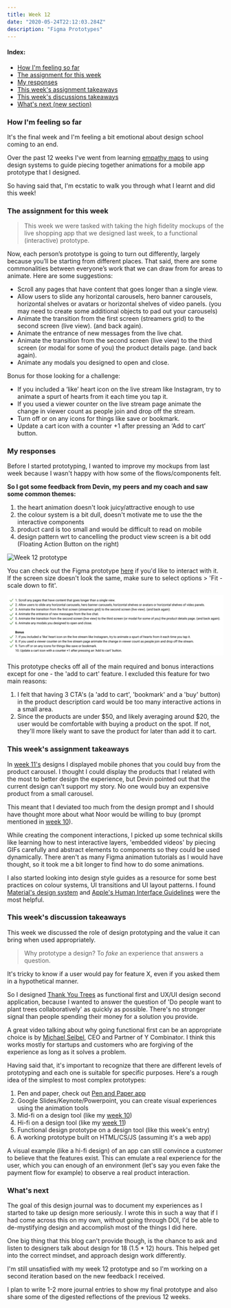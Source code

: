 ```yaml
---
title: Week 12
date: "2020-05-24T22:12:03.284Z"
description: "Figma Prototypes"
---
```


#### Index:

- [How I'm feeling so far](#howAmIfeeling)
- [The assignment for this week](#assignment)
- [My responses](#responses)
- [This week's assignment takeaways](#assignmentTakeaways)
- [This week's discussions takeaways](#discussionTakeaways)
- [What's next (new section)](#next)

### <a name="howAmIfeeling"></a> How I'm feeling so far
It's the final week and I'm feeling a bit emotional about design school coming to an end. 

Over the past 12 weeks I've went from learning [empathy maps](/week-4) to using design systems to guide piecing together animations for a mobile app prototype that I designed. 

So having said that, I'm ecstatic to walk you through what I learnt and did this week!

### <a name="assignment"></a> The assignment for this week
> This week we were tasked with taking the high fidelity mockups of the live shopping app that we designed last week, to a functional (interactive) prototype.

Now, each person’s prototype is going to turn out differently, largely because you’ll be starting from different places. That said, there are some commonalities between everyone’s work that we can draw from for areas to animate. Here are some suggestions:
- Scroll any pages that have content that goes longer than a single view.
- Allow users to slide any horizontal carousels, hero banner carousels, horizontal shelves or avatars or horizontal shelves of video panels. (you may need to create some additional objects to pad out your carousels)
- Animate the transition from the first screen (streamers grid) to the second screen (live view). (and back again).
- Animate the entrance of new messages from the live chat.
- Animate the transition from the second screen (live view) to the third screen (or modal for some of you) the product details page. (and back again).
- Animate any modals you designed to open and close. 

Bonus for those looking for a challenge:
- If you included a ‘like’ heart icon on the live stream like Instagram, try to animate a spurt of hearts from it each time you tap it.
- If you used a viewer counter on the live stream page animate the change in viewer count as people join and drop off the stream.
- Turn off or on any icons for things like save or bookmark.
- Update a cart icon with a counter +1 after pressing an ‘Add to cart’ button.

### <a name="responses"></a> My responses
Before I started prototyping, I wanted to improve my mockups from last week because I wasn't happy with how some of the flows/components felt. 

**So I got some feedback from Devin, my peers and my coach and saw some common themes:**
1. the heart animation doesn't look juicy/attractive enough to use
2. the colour system is a bit dull, doesn't motivate me to use the the interactive components
3. product card is too small and would be difficult to read on mobile
4. design pattern wrt to cancelling the product view screen is a bit odd (Floating Action Button on the right)

![Week 12 prototype](./week12_prototype.gif)

You can check out the Figma prototype [here](https://www.figma.com/proto/QjffU1w5lgBGZMyroEVKhr/Shopping-App?node-id=334%3A2&scaling=scale-down) if you'd like to interact with it. If the screen size doesn't look the same, make sure to select options > 'Fit - scale down to fit'.

![Checklist](./checklist.png)

This prototype checks off all of the main required and bonus interactions except for one - the 'add to cart' feature. I excluded this feature for two main reasons: 
1. I felt that having 3 CTA's (a 'add to cart', 'bookmark' and a 'buy' button) in the product description card would be too many interactive actions in a small area.
2. Since the products are under $50, and likely averaging around $20, the user would be comfortable with buying a product on the spot. If not, they'll more likely want to save the product for later than add it to cart.

### <a name="assignmentTakeaways"></a> This week's assignment takeaways

In [week 11's](/week-11) designs I displayed mobile phones that you could buy from the product carousel. I thought I could display the products that I related with the most to better design the experience, but Devin pointed out that the current design can't support my story. No one would buy an expensive product from a small carousel. 

This meant that I deviated too much from the design prompt and I should have thought more about what Noor would be willing to buy (prompt mentioned in [week 10](/week-10)).

While creating the component interactions, I picked up some technical skills like learning how to nest interactive layers, 'embedded videos' by piecing GIFs carefully and abstract elements to components so they could be used dynamically. There aren't as many Figma animation tutorials as I would have thought, so it took me a bit longer to find how to do some animations.

I also started looking into design style guides as a resource for some best practices on colour systems, UI transitions and UI layout patterns. I found [Material's design system](http://material.io/design/) and 
[Apple's Human Interface Guidelines](https://developer.apple.com/design/human-interface-guidelines/ios/overview/themes/) were the most helpful.

### <a name="discussionTakeaways"></a> This week's discussion takeaways

This week we discussed the role of design prototyping and the value it can bring when used appropriately. 

> Why prototype a design? To *fake* an experience that answers a question. 

It's tricky to know if a user would pay for feature X, even if you asked them in a hypothetical manner. 

So I designed [Thank You Trees](https://thankyoutrees.io) as functional first and UX/UI design second application, because I wanted to answer the question of 'Do people want to plant trees collaboratively' as quickly as possible. There's no stronger signal than people spending their money for a solution you provide. 

A great video talking about why going functional first can be an appropriate choice is by [Michael Seibel](https://www.youtube.com/watch?v=1hHMwLxN6EM), CEO and Partner of Y Combinator. I think this works mostly for startups and customers who are forgiving of the experience as long as it solves a problem.

Having said that, it's important to recognize that there are different levels of prototyping and each one is suitable for specific purposes. Here's a rough idea of the simplest to most complex prototypes: 
1. Pen and paper, check out [Pen and Paper app](https://marvelapp.com/pop/)
2. Google Slides/Keynote/Powerpoint, you can create visual experiences using the animation tools
3. Mid-fi on a design tool (like my [week 10](/week-10))
4. Hi-fi on a design tool (like my [week 11](/week-11))
5. Functional design prototype on a design tool (like this week's entry)
6. A working prototype built on HTML/CS/JS (assuming it's a web app)

A visual example (like a hi-fi design) of an app can still convince a customer to believe that the features exist. This can emulate a real experience for the user, which you can enough of an environment (let's say you even fake the payment flow for example) to observe a real product interaction.

### <a name="next"></a> What's next
The goal of this design journal was to document my experiences as I started to take up design more seriously. I wrote this in such a way that if I had come across this on my own, without going through DOI, I'd be able to de-mystifying design and accomplish most of the things I did here. 

One big thing that this blog can't provide though, is the chance to ask and listen to designers talk about design for 18 (1.5 * 12) hours. This helped get into the correct mindset, and approach design work differently. 

I'm still unsatisfied with my week 12 prototype and so I'm working on a second iteration based on the new feedback I received. 

I plan to write 1-2 more journal entries to show my final prototype and also share some of the digested reflections of the previous 12 weeks. 

